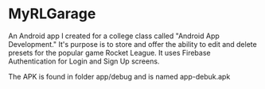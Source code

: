 # MyRLGarage

An Android app I created for a college class called "Android App Development." It's purpose is to store and offer the ability to edit and delete presets for the popular game Rocket League. It uses Firebase Authentication for Login and Sign Up screens.

The APK is found in folder app/debug and is named app-debuk.apk
